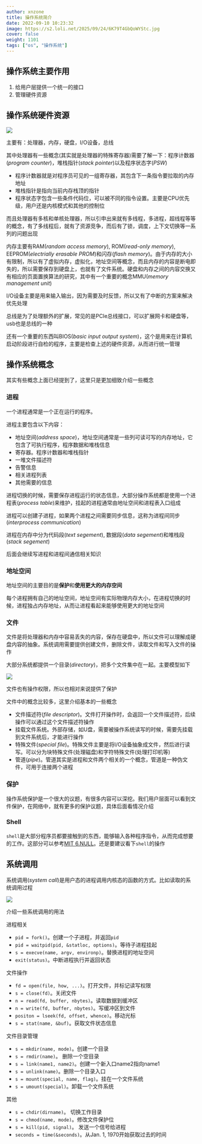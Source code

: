 ```yaml
---
author: xnzone 
title: 操作系统简介 
date: 2022-09-10 10:23:32
image: https://s2.loli.net/2025/09/24/6K79T4GbQoWYStc.jpg
cover: false
weight: 1101 
tags: ["os", "操作系统"]
---
```


## 操作系统主要作用
1. 给用户层提供一个统一的接口
2. 管理硬件资源

## 操作系统硬件资源
![](https://gitcode.net/xnzone/solar/-/raw/master/2021/11/30141903.png)

主要有：处理器，内存，硬盘，I/O设备，总线

其中处理器有一些概念(其实就是处理器的特殊寄存器)需要了解一下：程序计数器(*program counter*)，堆栈指针(*stack pointer*)以及程序状态字(*PSW*)

- 程序计数器就是对程序员可见的一组寄存器，其包含下一条指令要拉取的内存地址
- 堆栈指针是指向当前内存栈顶的指针 
- 程序状态字包含一些条件代码位，可以被不同的指令设置。主要是CPU优先级，用户还是内核模式和其他的控制位

而且处理器有多核和单核处理器，所以引申出来就有多线程，多进程，超线程等等的概念，有了多线程后，就有了资源竞争，而后有了锁，调度，上下文切换等一系列的问题出现

内存主要有RAM(*random access memory*), ROM(*read-only memory*), EEPROM(*electrially erasable PROM*)和闪存(*flash memory*)。由于内存的大小有限制，所以有了虚拟内存，虚拟化，地址空间等概念，而且内存的内容是断电即失的，所以需要保存到硬盘上，也就有了文件系统。硬盘和内存之间的内容交换又有相应的页面置换算法的研究，其中有一个重要的概念MMU(*memory management unit*)

I/O设备主要是用来输入输出，因为需要及时反馈，所以又有了中断的方案来解决优先处理

总线是为了处理额外的扩展，常见的是PCIe总线接口，可以扩展网卡和硬盘等，usb也是总线的一种

还有一个重要的东西叫BIOS(*basic input output system*)，这个是用来在计算机启动阶段进行自检的程序，主要是检查上述的硬件资源，从而进行统一管理


## 操作系统概念
其实有些概念上面已经提到了，这里只是更加细致介绍一些概念

### 进程
一个进程通常是一个正在运行的程序。

进程主要包含以下内容：
- 地址空间(*address space*)，地址空间通常是一些列可读可写的内存地址，它包含了可执行程序，程序数据和堆栈信息
- 寄存器。程序计数器和堆栈指针
- 一堆文件描述符
- 告警信息
- 相关进程列表
- 其他需要的信息

进程切换的时候，需要保存进程运行的状态信息，大部分操作系统都是使用一个进程表(*process table*)来维护，挂起的进程通常由地址空间和进程表入口组成

进程可以创建子进程，如果两个进程之间需要同步信息，这称为进程间同步(*interprocess communication*)

进程在内存中分为代码段(*text segement*), 数据段(*data segement*)和堆栈段(*stack segement*)

后面会继续写进程和进程间通信相关知识

### 地址空间
地址空间的主要目的是**保护**和**使用更大的内存空间**

每个进程拥有自己的地址空间，地址空间有实际物理内存大小，在进程切换的时候，进程独占内存地址，从而让进程看起来能够使用更大的地址空间

### 文件
文件是将处理器和内存中容易丢失的内容，保存在硬盘中，所以文件可以理解成硬盘内容的抽象。系统调用需要提供创建文件，删除文件，读取文件和写入文件的操作

大部分系统都提供一个目录(*directory*)，把多个文件集中在一起。主要模型如下

![](https://gitcode.net/xnzone/solar/-/raw/master/2021/11/30163835.png)

文件也有操作权限，所以也相对来说提供了保护

文件中的概念比较多，这里介绍基本的一些概念
- 文件描述符(*file descriptor*)。文件打开操作时，会返回一个文件描述符，后续操作可以通过这个文件描述符操作
- 挂载文件系统。外部存储，如U盘，需要被操作系统读写的时候，需要先挂载到文件系统后，才能进行操作
- 特殊文件(*special file*)。特殊文件主要是将I/O设备抽象成文件，然后进行读写。可以分为块特殊文件(处理磁盘)和字符特殊文件(处理打印机等)
- 管道(*pipe*)。管道其实是进程和文件两个相关的一个概念，管道是一种伪文件，可用于连接两个进程

### 保护
操作系统保护是一个很大的议题，有很多内容可以深挖。我们用户层面可以看到文件保护，在网络中，就有更多的保护议题，具体后面看情况介绍

### Shell
`shell`是大部分程序员都要接触到的东西，能够输入各种程序指令，从而完成想要的工作。这部分可以参考[MIT 6.NULL](https://missing.csail.mit.edu/)。还是要建议看下`shell`的操作

## 系统调用
系统调用(*system call*)是用户态的进程调用内核态的函数的方式。比如读取的系统调用过程

![](https://gitcode.net/xnzone/solar/-/raw/master/2021/11/30170134.png)

介绍一些系统调用的用法

进程相关
- `pid = fork()`。创建一个子进程，并返回`pid`
- `pid = waitpid(pid, &statloc, options)`。等待子进程挂起
- `s = execve(name, argv, environp)`。替换进程的地址空间
- `exit(status)`。中断进程执行并返回状态

文件操作
- `fd = open(file, how, ...)`。打开文件，并标记读写权限
- `s = close(fd)`。关闭文件
- `n = read(fd, buffer, nbytes)`。读取数据到缓冲区
- `n = write(fd, buffer, nbytes)`。写缓冲区到文件
- `positon = lseek(fd, offset, whence)`。移动光标
- `s = stat(name, &buf)`。获取文件状态信息

文件目录管理
- `s = mkdir(name, mode)`。创建一个目录
- `s = rmdir(name)`。 删除一个空目录
- `s = link(name1, name2)`。创建一个新入口name2指向name1
- `s = unlink(name)`。删除一个目录入口
- `s = mount(special, name, flag)`。挂在一个文件系统
- `s = umount(special)`。卸载一个文件系统

其他
- `s = chdir(dirname)`。 切换工作目录
- `s = chmod(name, mode)`。修改文件保护位
- `s = kill(pid, signal)`。 发送一个信号给进程
- `seconds = time(&seconds)`。从Jan. 1, 1970开始获取过去的时间
